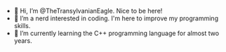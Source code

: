 - 👋 Hi, I’m @TheTransylvanianEagle. Nice to be here!
- 👀 I’m a nerd interested in coding. I'm here to improve my programming skills.
- 🌱 I’m currently learning the C++ programming language for almost two years.

<!---
TheTransylvanianEagle/TheTransylvanianEagle is a ✨ special ✨ repository because its `README.md` (this file) appears on your GitHub profile.
You can click the Preview link to take a look at your changes.
--->
